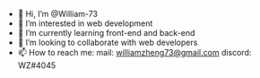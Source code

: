- 👋 Hi, I’m @William-73
- 👀 I’m interested in web development
- 🌱 I’m currently learning front-end and back-end
- 💞️ I’m looking to collaborate with web developers
- 📫 How to reach me:
    mail: williamzheng73@gmail.com
    discord: WZ#4045

<!---
William-73/William-73 is a ✨ special ✨ repository because its `README.md` (this file) appears on your GitHub profile.
You can click the Preview link to take a look at your changes.
--->
